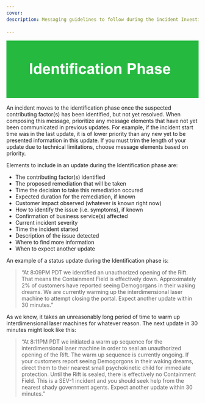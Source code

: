 ```yaml
---
cover:
description: Messaging guidelines to follow during the incident Investigation phase

---
```

![Identification](../assets/img/headers/Stakeholder_Identification.png)

An incident moves to the identification phase once the suspected contributing factor(s) has been identified, but not yet resolved. When composing this message, prioritize any message elements that have not yet been communicated in previous updates. For example, if the incident start time was in the last update, it is of lower priority than any new yet to be presented information in this update. If you must trim the length of your update due to technical limitations, choose message elements based on priority.

Elements to include in an update during the Identification phase are:

- The contributing factor(s) identified
- The proposed remediation that will be taken
- Time the decision to take this remediation occured
- Expected duration for the remediation, if known
- Customer impact observed (whatever is known right now)
- How to identify the issue (i.e. symptoms), if known
- Confirmation of business service(s) affected
- Current incident severity
- Time the incident started
- Description of the issue detected
- Where to find more information
- When to expect another update

An example of a status update during the Identification phase is:

> “At 8:09PM PDT we identified an unauthorized opening of the Rift. That means the Containment Field is effectively down. Approximately 2% of customers have reported seeing Demogorgans in their waking dreams. We are currently warming up the interdimensional laser machine to attempt closing the portal. Expect another update within 30 minutes.”

As we know, it takes an unreasonably long period of time to warm up interdimensional laser machines for whatever reason. The next update in 30 minutes might look like this:

> “At 8:11PM PDT we initiated a warm up sequence for the interdimensional laser machine in order to seal an unauthorized opening of the Rift. The warm up sequence is currently ongoing. If your customers report seeing Demogorgons in their waking dreams, direct them to their nearest small psychokinetic child for immediate protection. Until the Rift is sealed, there is effectively no Containment Field. This is a SEV-1 incident and you should seek help from the nearest shady government agents. Expect another update within 30 minutes.”

